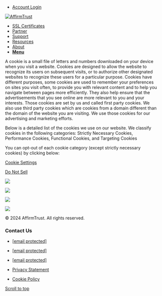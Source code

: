 * [Account Login](https://login.entrust.net/IdentityGuardFederation/authentication/firstFactorAuthentication)

[![AffirmTrust](/wp-content/uploads/2016/08/AffirmTrust_logo_web.png)](https://www.affirmtrust.com/)

* [SSL Certificates](https://www.affirmtrust.com/ssl/)
* [Partner](https://www.affirmtrust.com/partner-advantages/)
* [Support](https://www.affirmtrust.com/support/)
* [Resources](https://www.affirmtrust.com/resources/)
* [About](https://www.affirmtrust.com/about-us/)
* [**Menu**](#)

A cookie is a small file of letters and numbers downloaded on your device when you visit a website. Cookies are designed to allow the website to recognize its users on subsequent visits, or to authorize other designated websites to recognize these users for a particular purpose. Cookies have different purposes, some cookies are used to remember your preferences on sites you visit often, to provide you with relevant content and to help you navigate between pages more efficiently. They also help ensure that the advertisements that you see online are more relevant to you and your interests. Those cookies are set by us and called first party cookies. We also use third party cookies which are cookies from a domain different than the domain of the website you are visiting. We use those cookies for our advertising and marketing efforts.

Below is a detailed list of the cookies we use on our website. We classify cookies in the following categories: Strictly Necessary Cookies, Performance Cookies, Functional Cookies, and Targeting Cookies

You can opt-out of each cookie category (except strictly necessary cookies) by clicking below:

[Cookie Settings](javascript:window.Osano.cm.showDrawer('osano-cm-dom-info-dialog-open'))

[Do Not Sell](javascript:window.Osano.cm.showDoNotSell())

[![](/wp-content/uploads/webtrust-certification-authorities.jpg)](https://www.cpacanada.ca/webtrustseal?sealid=11388)

[![](/wp-content/uploads/webtrust-network-security.jpg)](https://www.cpacanada.ca/webtrustseal?sealid=11391)

[![](/wp-content/uploads/webtrust-br-ssl.jpg)](https://www.cpacanada.ca/webtrustseal?sealid=11389)

[![](/wp-content/uploads/webtrust-extended-validation.jpg)](https://www.cpacanada.ca/webtrustseal?sealid=11390)

© 2024 AffirmTrust. All rights reserved.

### Contact Us

* [\[email protected\]](https://www.affirmtrust.com/cdn-cgi/l/email-protection)
* [\[email protected\]](https://www.affirmtrust.com/cdn-cgi/l/email-protection)
* [\[email protected\]](https://www.affirmtrust.com/cdn-cgi/l/email-protection)

* [Privacy Statement](https://www.affirmtrust.com/privacy-statement/)
* [Cookie Policy](https://www.affirmtrust.com/cookie-policy/)

[Scroll to top](#top "Scroll to top")